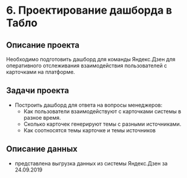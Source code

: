 # 6. Проектирование дашборда в Табло
## Описание проекта
Необходимо подготовить дашборд для команды Яндекс.Дзен для оперативного отслеживания взаимодействия пользователей с карточками на платформе.
## Задачи проекта
- Построить дашборд для ответа на вопросы менеджеров:
  - Как пользователи взаимодействуют с карточками системы в разное время.
  - Сколько карточек генерируют темы с разными источниками.
  - Как соотносятся темы карточке и темы источников
## Описание данных
- представлена выгрузка данных из системы Яндекс.Дзен за 24.09.2019
